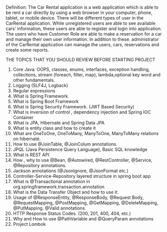 
Definition: The Car Rental application is a web application which is able to be rent a car
directly by using a web browser in your computer, phone, tablet, or mobile device. There will be
different types of user in the CarRental application. While unregistered users are able to see
available cars’ information, these users are able to register and login into application. The users who
have   Customer   Role   are   able   to   make   a   reservation   for   a   car   and   manage   their   own   user
information. In addition to these. administrator of the CarRental application can manage the users,
cars, reservations and create some reports.




THE TOPICS THAT YOU SHOULD REVIEW BEFORE STARTING PROJECT

1. Core Java: OOPS, classes, enums, interfaces, exception handling, collections, stream 
(foreach, filter, map), lambda,optional key word and other fundamentals.
2. Logging (SLF4J, Logback)
3. Regular expressions
4. What is Spring Framework.
5. What is Spring Boot Framework
6. What is Spring Security Framework. (JWT Based Security)
7. What is inversion of control , dependency injection and  Spring IOC Container
8. What is JPA, Hibernate and Spring Data JPA
9. What is entity class and how to create it
10. What are OneToOne, OneToMany, ManyToOne, ManyToMany relations on hibernate.
11. How to use @JoinTable, @JoinColum annotations. 
12. JPQL (Java Persistence Query Language), Basic SQL knowledge
13. What is REST API
14. How , why to use @Bean, @Autowired, @RestController, @Service, @Repository 
annotations.
15. Jackson annotations (@JsonIgnore, @JsonFormat etc.)
16. Controller-Service-Repository layered structure in spring boot app
17. What is @Transactional annotation in org.springframework.transaction.annotation
18. What is the Data Transfer Object and how to use it.
19. Usage of @ResponseEntity, @ResponseBody, @Request Body, @RequestMapping, 
@PostMapping, @GetMapping, @DeleteMapping, @PutMapping. @Valid
 annotations.
20. HTTP Response Status Codes. (200, 201, 400, 404, etc.) 
21. Why and How to use @PathVariable and @QueryParam annotations
22. Project Lombok

